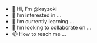 - 👋 Hi, I’m @kayzoki
- 👀 I’m interested in ...
- 🌱 I’m currently learning ...
- 💞️ I’m looking to collaborate on ...
- 📫 How to reach me ...

<!---
kayzoki/kayzoki is a ✨ special ✨ repository because its `README.md` (this file) appears on your GitHub profile.
You can click the Preview link to take a look at your changes.
--->
